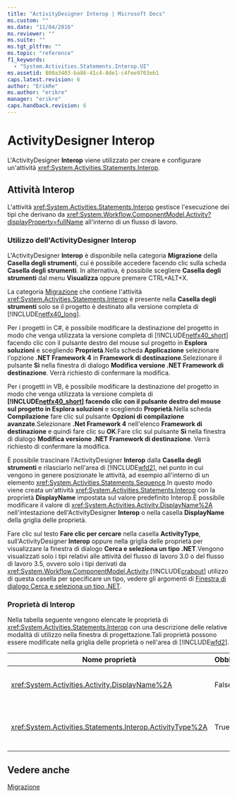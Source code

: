```yaml
---
title: "ActivityDesigner Interop | Microsoft Docs"
ms.custom: ""
ms.date: "11/04/2016"
ms.reviewer: ""
ms.suite: ""
ms.tgt_pltfrm: ""
ms.topic: "reference"
f1_keywords: 
  - "System.Activities.Statements.Interop.UI"
ms.assetid: 800a3403-ba86-41c4-8de1-c4fee9703eb1
caps.latest.revision: 6
author: "ErikRe"
ms.author: "erikre"
manager: "erikre"
caps.handback.revision: 6
---
```

# ActivityDesigner Interop
L'ActivityDesigner **Interop** viene utilizzato per creare e configurare un'attività <xref:System.Activities.Statements.Interop>.  
  
## Attività Interop  
 L'attività <xref:System.Activities.Statements.Interop> gestisce l'esecuzione dei tipi che derivano da <xref:System.Workflow.ComponentModel.Activity?displayProperty=fullName> all'interno di un flusso di lavoro.  
  
### Utilizzo dell'ActivityDesigner Interop  
 L'ActivityDesigner **Interop** è disponibile nella categoria **Migrazione** della **Casella degli strumenti**, cui è possibile accedere facendo clic sulla scheda **Casella degli strumenti**. In alternativa, è possibile scegliere **Casella degli strumenti**  dal menu **Visualizza** oppure premere CTRL\+ALT\+X.  
  
 La categoria [Migrazione](../workflow-designer/migration-activity-designers.md) che contiene l'attività <xref:System.Activities.Statements.Interop> è presente nella **Casella degli strumenti** solo se il progetto è destinato alla versione completa di [!INCLUDE[netfx40_long](../workflow-designer/includes/netfx40_long_md.md)].  
  
 Per i progetti in C\#, è possibile modificare la destinazione del progetto in modo che venga utilizzata la versione completa di [!INCLUDE[netfx40_short](../workflow-designer/includes/netfx40_short_md.md)] facendo clic con il pulsante destro del mouse sul progetto in **Esplora soluzioni** e scegliendo **Proprietà**.Nella scheda **Applicazione** selezionare l'opzione **.NET Framework 4** in **Framework di destinazione**.Selezionare il pulsante **Sì** nella finestra di dialogo **Modifica versione .NET Framework di destinazione**. Verrà richiesto di confermare la modifica.  
  
 Per i progetti in VB, è possibile modificare la destinazione del progetto in modo che venga utilizzata la versione completa di **[!INCLUDE[netfx40_short](../workflow-designer/includes/netfx40_short_md.md)] facendo clic con il pulsante destro del mouse sul progetto in Esplora soluzioni** e scegliendo **Proprietà**.Nella scheda **Compilazione** fare clic sul pulsante **Opzioni di compilazione avanzate**.Selezionare **.Net Framework 4** nell'elenco **Framework di destinazione** e quindi fare clic su **OK**.Fare clic sul pulsante **Sì** nella finestra di dialogo **Modifica versione .NET Framework di destinazione**. Verrà richiesto di confermare la modifica.  
  
 È possibile trascinare l'ActivityDesigner **Interop** dalla **Casella degli strumenti** e rilasciarlo nell'area di [!INCLUDE[wfd2](../workflow-designer/includes/wfd2_md.md)], nel punto in cui vengono in genere posizionate le attività, ad esempio all'interno di un elemento <xref:System.Activities.Statements.Sequence>.In questo modo viene creata un'attività <xref:System.Activities.Statements.Interop> con la proprietà **DisplayName** impostata sul valore predefinito Interop.È possibile modificare il valore di <xref:System.Activities.Activity.DisplayName%2A> nell'intestazione dell'ActivityDesigner **Interop** o nella casella **DisplayName** della griglia delle proprietà.  
  
 Fare clic sul testo **Fare clic per cercare** nella casella **ActivityType**, sull'ActivityDesigner **Interop**  oppure nella griglia delle proprietà per visualizzare la finestra di dialogo **Cerca e seleziona un tipo .NET**.Vengono visualizzati solo i tipi relativi alle attività del flusso di lavoro 3.0 o del flusso di lavoro 3.5, ovvero solo i tipi derivati da <xref:System.Workflow.ComponentModel.Activity>.[!INCLUDE[crabout](../test/includes/crabout_md.md)] utilizzo di questa casella per specificare un tipo, vedere gli argomenti di [Finestra di dialogo Cerca e seleziona un tipo .NET](../workflow-designer/browse-and-select-a-dotnet-type-dialog-box.md).  
  
### Proprietà di Interop  
 Nella tabella seguente vengono elencate le proprietà di <xref:System.Activities.Statements.Interop> con una descrizione delle relative modalità di utilizzo nella finestra di progettazione.Tali proprietà possono essere modificate nella griglia delle proprietà o nell'area di [!INCLUDE[wfd2](../workflow-designer/includes/wfd2_md.md)].  
  
|Nome proprietà|Obbligatoria|Utilizzo|  
|--------------------|------------------|--------------|  
|<xref:System.Activities.Activity.DisplayName%2A>|False|Nome descrittivo dell'attività <xref:System.Activities.Statements.Interop>.L'impostazione predefinita è Interop.Sebbene il nome visualizzato non sia obbligatorio, se ne consiglia l'utilizzo.|  
|<xref:System.Activities.Statements.Interop.ActivityType%2A>|True|Consente di specificare il tipo di attività incluso nell'attività <xref:System.Activities.Statements.Interop>.Tale tipo specificato deve derivare da <xref:System.Workflow.ComponentModel.Activity>.|  
  
## Vedere anche  
 [Migrazione](../workflow-designer/migration-activity-designers.md)